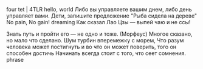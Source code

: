four tet | 4TLR
hello, world
Либо вы управляете вашим днем, либо день управляет вами.
Дети, запишите предложение "Рыба сидела на дереве"
No pain, No gain!
dreaming
Как сказал Лао Цзы — выпей чаю и не ссы!

Знать путь и пройти его — не одно и тоже. (Морфеус)
Многое сказано, но мало что сделано.
Шум турбин вперемежку с морем,
Что разум человека может постигнуть и во что он может поверить, того он способен достичь
Начинать всегда стоит с того, что сеет сомнения.
phrase
